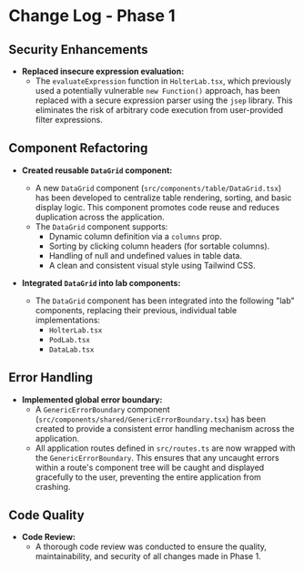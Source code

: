 # Change Log - Phase 1

## Security Enhancements

- **Replaced insecure expression evaluation:**
  - The `evaluateExpression` function in `HolterLab.tsx`, which previously used a potentially vulnerable `new Function()` approach, has been replaced with a secure expression parser using the `jsep` library. This eliminates the risk of arbitrary code execution from user-provided filter expressions.

## Component Refactoring

- **Created reusable `DataGrid` component:**
  - A new `DataGrid` component (`src/components/table/DataGrid.tsx`) has been developed to centralize table rendering, sorting, and basic display logic. This component promotes code reuse and reduces duplication across the application.
  - The `DataGrid` component supports:
    - Dynamic column definition via a `columns` prop.
    - Sorting by clicking column headers (for sortable columns).
    - Handling of null and undefined values in table data.
    - A clean and consistent visual style using Tailwind CSS.

- **Integrated `DataGrid` into lab components:**
  - The `DataGrid` component has been integrated into the following "lab" components, replacing their previous, individual table implementations:
    - `HolterLab.tsx`
    - `PodLab.tsx`
    - `DataLab.tsx`

## Error Handling

- **Implemented global error boundary:**
  - A `GenericErrorBoundary` component (`src/components/shared/GenericErrorBoundary.tsx`) has been created to provide a consistent error handling mechanism across the application.
  - All application routes defined in `src/routes.ts` are now wrapped with the `GenericErrorBoundary`. This ensures that any uncaught errors within a route's component tree will be caught and displayed gracefully to the user, preventing the entire application from crashing.

## Code Quality

- **Code Review:**
  - A thorough code review was conducted to ensure the quality, maintainability, and security of all changes made in Phase 1.
